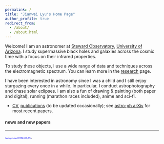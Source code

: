 ```yaml
---
permalink: /
title: "Jianwei Lyu's Home Page"
author_profile: true
redirect_from: 
  - /about/
  - /about.html
---
```





Welcome! I am an astronomer at [Steward Observatory](https://www.as.arizona.edu/), [University of Arizona](https://www.arizona.edu/). I study supermassive black holes and galaxies across the cosmic time with a focus on their infrared properties. 


To study these objects, I use a wide range of data and techniques across the electromagnetic spectrum. You can learn more in the [research]() page.

I have been interested in astronomy since I was a child and I still enjoy stargazing every once in a while. In particular, I conduct astrophotography and chase solar eclipses. I am also a fun of drawing & painting (both paper and digital), running (marathon races included), anime and sci-fi. 

 * [CV](), [publications]() (to be updated occasionally); see [astro-ph arXiv](https://arxiv.org/search/advanced?advanced=1&terms-0-operator=AND&terms-0-term=jianwei+lyu&terms-0-field=author&classification-physics=y&classification-physics_archives=astro-ph&classification-include_cross_list=include&date-filter_by=all_dates&date-year=&date-from_date=&date-to_date=&date-date_type=submitted_date&abstracts=show&size=50&order=-announced_date_first) for most recent papers.

#### news and new papers



***

<span style="color:blue; font-size:0.5em;">last updated 2024-05-05</span>.
